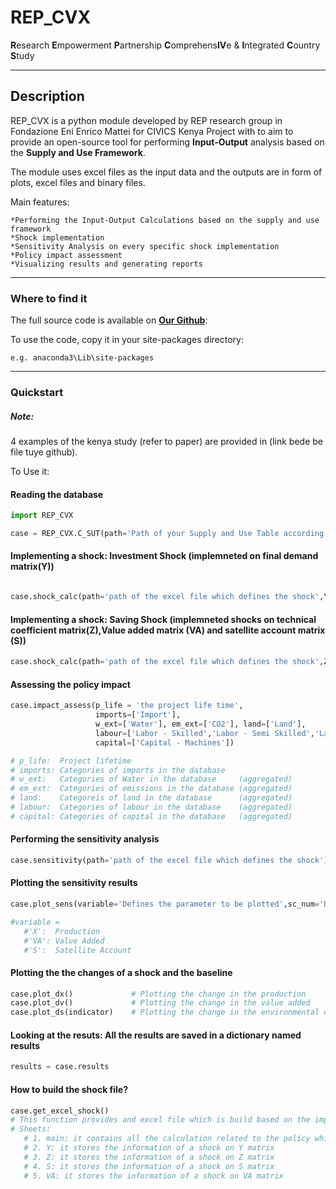 # REP_CVX
**R**esearch **E**mpowerment **P**artnership **C**omprehens**IV**e & **I**ntegrated **C**ountry **S**tudy

---
## Description
REP_CVX is a python module developed by REP research group in Fondazione Eni Enrico Mattei for CIVICS Kenya Project with to aim to provide an open-source tool for performing **Input-Output** analysis based on the **Supply and Use Framework**.

The module uses excel files as the input data and the outputs are in form of plots, excel files and binary files.

Main features:

    *Performing the Input-Output Calculations based on the supply and use framework
    *Shock implementation
    *Sensitivity Analysis on every specific shock implementation
    *Policy impact assessment
    *Visualizing results and generating reports
    
    
    
---
### Where to find it
The full source code is available on **[Our Github](https://github.com/FEEM-Africa-REP/CIVICS_Kenya)**:

To use the code, copy it in your site-packages directory: 

    e.g. anaconda3\Lib\site-packages
    
 ---
 ### Quickstart
 ##### Note:
 
 4 examples of the kenya study (refer to paper) are provided in (link bede be file tuye github).
 
To Use it:
#### Reading the database
``` python
import REP_CVX 

case = REP_CVX.C_SUT(path='Path of your Supply and Use Table according to the structure',unit='Representing the unit of measure of the monetary values of the table')
```
#### Implementing a shock: Investment Shock (implemneted on final demand matrix(Y))
``` python

case.shock_calc(path='path of the excel file which defines the shock',Y=True)
```
#### Implementing a shock: Saving Shock (implemneted shocks on technical coefficient matrix(Z),Value added matrix (VA) and satellite account matrix (S))
``` python
case.shock_calc(path='path of the excel file which defines the shock',Z=True,VA=True,S=True)
```
#### Assessing the policy impact 
``` python
case.impact_assess(p_life = 'the project life time',
                   imports=['Import'],
                   w_ext=['Water'], em_ext=['CO2'], land=['Land'], 
                   labour=['Labor - Skilled','Labor - Semi Skilled','Labor - Unskilled'],
                   capital=['Capital - Machines'])

# p_life:  Project lifetime
# imports: Categories of imports in the database
# w_ext:   Categories of Water in the database     (aggregated)
# em_ext:  Categories of emissions in the database (aggregated)
# land:    Categoreis of land in the database      (aggregated)
# labour:  Categories of labour in the database    (aggregated)
# capital: Categories of capital in the database   (aggregated)
```

#### Performing the sensitivity analysis
``` python
case.sensitivity(path='path of the excel file which defines the shock')
```
#### Plotting the sensitivity results
``` python
case.plot_sens(variable='Defines the parameter to be plotted',sc_num='Defines the sensitivity scenario to be plotted')

#variable =
   #'X':  Production 
   #'VA': Value Added
   #'S':  Satellite Account
 ```  
#### Plotting the the changes of a shock and the baseline
``` python
case.plot_dx()             # Plotting the change in the production
case.plot_dv()             # Plotting the change in the value added
case.plot_ds(indicator)    # Plotting the change in the environmental extensions
```
#### Looking at the resuts: All the results are saved in a dictionary named results
``` python
results = case.results
```
#### How to build the shock file? 
``` python
case.get_excel_shock()
# This function provides and excel file which is build based on the imported databsae and the structure of the code:
# Sheets: 
   # 1. main: it contains all the calculation related to the policy which the sensitivity on a specific parameter can be identified too
   # 2. Y: it stores the information of a shock on Y matrix
   # 3. Z: it stores the information of a shock on Z matrix
   # 4. S: it stores the information of a shock on S matrix
   # 5. VA: it stores the information of a shock on VA matrix
```
 
